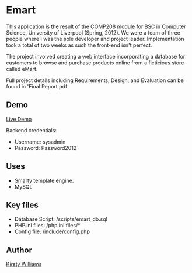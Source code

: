 Emart
===============

This application is the result of the COMP208 module for BSC in Computer Science, University of Liverpool (Spring, 2012). We were a team of three people where I was the sole developer and project leader. Implementation took a total of two weeks as such the front-end isn't perfect. 

The project involved creating a web interface incorporating a database for customers to browse and purchase products online from a ficticious store called eMart.

Full project details including Requirements, Design, and Evaluation can be found in 'Final Report.pdf'

Demo
-----
[Live Demo](http://www.kirstywilliams.co.uk/emart "Live Demo")

Backend credentials: 
* Username: sysadmin
* Password: Password2012

Uses
-----
* [Smarty](http://www.smarty.net/ "Smarty") template engine.
* MySQL

Key files
-----
* Database Script: /scripts/emart\_db.sql
* PHP.ini files: /php.ini files/*
* Config file: /include/config.php

Author
-----
[Kirsty Williams](http://www.twitter.com/kirstypageone "Twitter")